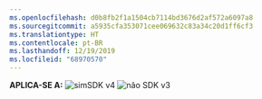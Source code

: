 ```yaml
---
ms.openlocfilehash: d0b8fb2f1a1504cb7114bd3676d2af572a6097a8
ms.sourcegitcommit: a5935cfa353071cee069632c83a34c20d1ff6cf3
ms.translationtype: HT
ms.contentlocale: pt-BR
ms.lasthandoff: 12/19/2019
ms.locfileid: "68970570"
---
```

<Token>**APLICA-SE A:** ![sim](../media/yes.png)SDK v4 ![não](../media/no.png) SDK v3 </Token>
